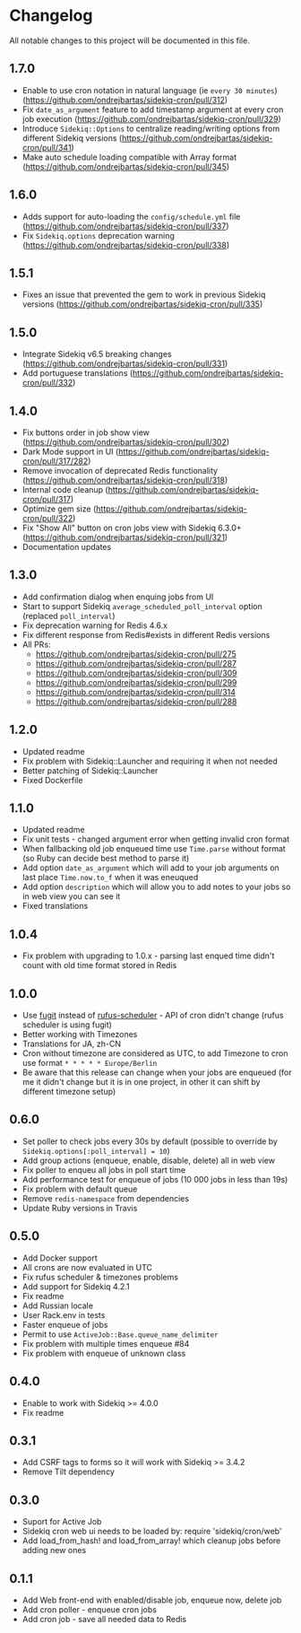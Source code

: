 # Changelog

All notable changes to this project will be documented in this file.

## 1.7.0

- Enable to use cron notation in natural language (ie `every 30 minutes`) (https://github.com/ondrejbartas/sidekiq-cron/pull/312)
- Fix `date_as_argument` feature to add timestamp argument at every cron job execution (https://github.com/ondrejbartas/sidekiq-cron/pull/329)
- Introduce `Sidekiq::Options` to centralize reading/writing options from different Sidekiq versions (https://github.com/ondrejbartas/sidekiq-cron/pull/341)
- Make auto schedule loading compatible with Array format (https://github.com/ondrejbartas/sidekiq-cron/pull/345)

## 1.6.0

- Adds support for auto-loading the `config/schedule.yml` file (https://github.com/ondrejbartas/sidekiq-cron/pull/337)
- Fix `Sidekiq.options` deprecation warning (https://github.com/ondrejbartas/sidekiq-cron/pull/338)

## 1.5.1

-  Fixes an issue that prevented the gem to work in previous Sidekiq versions (https://github.com/ondrejbartas/sidekiq-cron/pull/335)

## 1.5.0

- Integrate Sidekiq v6.5 breaking changes (https://github.com/ondrejbartas/sidekiq-cron/pull/331)
- Add portuguese translations (https://github.com/ondrejbartas/sidekiq-cron/pull/332)

## 1.4.0

- Fix buttons order in job show view (https://github.com/ondrejbartas/sidekiq-cron/pull/302)
- Dark Mode support in UI (https://github.com/ondrejbartas/sidekiq-cron/pull/317/282)
- Remove invocation of deprecated Redis functionality (https://github.com/ondrejbartas/sidekiq-cron/pull/318)
- Internal code cleanup (https://github.com/ondrejbartas/sidekiq-cron/pull/317)
- Optimize gem size (https://github.com/ondrejbartas/sidekiq-cron/pull/322)
- Fix "Show All" button on cron jobs view with Sidekiq 6.3.0+ (https://github.com/ondrejbartas/sidekiq-cron/pull/321)
- Documentation updates

## 1.3.0

- Add confirmation dialog when enquing jobs from UI
- Start to support Sidekiq `average_scheduled_poll_interval` option (replaced `poll_interval`)
- Fix deprecation warning for Redis 4.6.x
- Fix different response from Redis#exists in different Redis versions
- All PRs:
  - https://github.com/ondrejbartas/sidekiq-cron/pull/275
  - https://github.com/ondrejbartas/sidekiq-cron/pull/287
  - https://github.com/ondrejbartas/sidekiq-cron/pull/309
  - https://github.com/ondrejbartas/sidekiq-cron/pull/299
  - https://github.com/ondrejbartas/sidekiq-cron/pull/314
  - https://github.com/ondrejbartas/sidekiq-cron/pull/288

## 1.2.0

- Updated readme
- Fix problem with Sidekiq::Launcher and requiring it when not needed
- Better patching of Sidekiq::Launcher
- Fixed Dockerfile

## 1.1.0

- Updated readme
- Fix unit tests - changed argument error when getting invalid cron format
- When fallbacking old job enqueued time use `Time.parse` without format (so Ruby can decide best method to parse it)
- Add option `date_as_argument` which will add to your job arguments on last place `Time.now.to_f` when it was eneuqued
- Add option `description` which will allow you to add notes to your jobs so in web view you can see it
- Fixed translations

## 1.0.4

- Fix problem with upgrading to 1.0.x - parsing last enqued time didn't count with old time format stored in Redis

## 1.0.0

- Use [fugit](https://github.com/floraison/fugit) instead of [rufus-scheduler](https://github.com/jmettraux/rufus-scheduler) - API of cron didn't change (rufus scheduler is using fugit)
- Better working with Timezones
- Translations for JA, zh-CN
- Cron without timezone are considered as UTC, to add Timezone to cron use format `* * * * * Europe/Berlin`
- Be aware that this release can change when your jobs are enqueued (for me it didn't change but it is in one project, in other it can shift by different timezone setup)

## 0.6.0

- Set poller to check jobs every 30s by default (possible to override by `Sidekiq.options[:poll_interval] = 10`)
- Add group actions (enqueue, enable, disable, delete) all in web view
- Fix poller to enqueu all jobs in poll start time
- Add performance test for enqueue of jobs (10 000 jobs in less than 19s)
- Fix problem with default queue
- Remove `redis-namespace` from dependencies
- Update Ruby versions in Travis

## 0.5.0

- Add Docker support
- All crons are now evaluated in UTC
- Fix rufus scheduler & timezones problems
- Add support for Sidekiq 4.2.1
- Fix readme
- Add Russian locale
- User Rack.env in tests
- Faster enqueue of jobs
- Permit to use `ActiveJob::Base.queue_name_delimiter`
- Fix problem with multiple times enqueue #84
- Fix problem with enqueue of unknown class

## 0.4.0

- Enable to work with Sidekiq >= 4.0.0
- Fix readme

## 0.3.1

- Add CSRF tags to forms so it will work with Sidekiq >= 3.4.2
- Remove Tilt dependency

## 0.3.0

- Suport for Active Job
- Sidekiq cron web ui needs to be loaded by: require 'sidekiq/cron/web'
- Add load_from_hash! and load_from_array! which cleanup jobs before adding new ones

## 0.1.1

- Add Web front-end with enabled/disable job, enqueue now, delete job
- Add cron poller - enqueue cron jobs
- Add cron job - save all needed data to Redis
